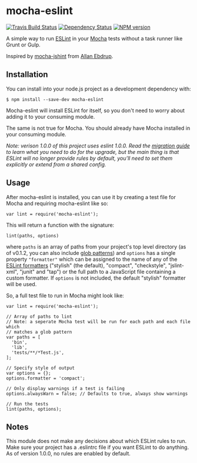 # mocha-eslint
[![Travis Build Status][travis-image]][travis-url]
[![Dependency Status][dependency-image]][dependency-rul]
[![NPM version][npm-image]][npm-url]


A simple way to run [ESLint](http://eslint.org/) in your [Mocha](http://mochajs.org/) tests without a task runner like Grunt or Gulp.

Inspired by [mocha-jshint](https://github.com/Muscula/mocha-jshint) from
[Allan Ebdrup](https://github.com/Muscula).

## Installation

You can install into your node.js project as a development dependency with:
```
$ npm install --save-dev mocha-eslint
```
Mocha-eslint will install ESLint for itself, so you don't need to worry about adding it to your consuming module.

The same is not true for Mocha.  You should already have Mocha installed in your consuming module.

*Note: verison 1.0.0 of this project uses eslint 1.0.0.  Read the [migration guide](http://eslint.org/docs/user-guide/migrating-to-1.0.0) to learn what you need to do for the upgrade, but the main thing is that ESLint will no longer provide rules by default, you'll need to set them explicitly or extend from a shared config.*

## Usage

After mocha-eslint is installed, you can use it by creating a test file for
Mocha and requiring mocha-eslint like so:
```
var lint = require('mocha-eslint');
```
This will return a function with the signature:
```
lint(paths, options)
```
where `paths` is an array of paths from your project's top level directory
(as of v0.1.2, you can also include [glob patterns](https://github.com/isaacs/node-glob#glob-primer))
and `options` has a single property `"formatter"` which can be assigned to the
name of any of the
[ESLint formatters](https://github.com/eslint/eslint/tree/master/lib/formatters)
("stylish" (the default), "compact", "checkstyle", "jslint-xml", "junit" and
"tap") or the full path to a JavaScript file containing a custom formatter.  If
`options` is not included, the default "stylish" formatter will be used.

So, a full test file to run in Mocha might look like:

```
var lint = require('mocha-eslint');

// Array of paths to lint
// Note: a seperate Mocha test will be run for each path and each file which
// matches a glob pattern
var paths = [
  'bin',
  'lib',
  'tests/**/*Test.js',
];

// Specify style of output
var options = {};
options.formatter = 'compact';

// Only display warnings if a test is failing
options.alwaysWarn = false; // Defaults to true, always show warnings

// Run the tests
lint(paths, options);
```

## Notes

This module does not make any decisions about which ESLint rules to run. Make sure your project has a .eslintrc file if you want ESLint to do anything. As of version 1.0.0, no rules are enabled by default.

[npm-image]: https://img.shields.io/npm/v/mocha-eslint.svg
[npm-url]: https://www.npmjs.com/package/mocha-eslint
[dependency-image]: https://david-dm.org/BadgeLabs/mocha-eslint.svg
[dependency-rul]: https://david-dm.org/BadgeLabs/mocha-eslint
[travis-image]: https://travis-ci.org/BadgeLabs/mocha-eslint.svg?branch=master
[travis-url]: https://travis-ci.org/BadgeLabs/mocha-eslint
